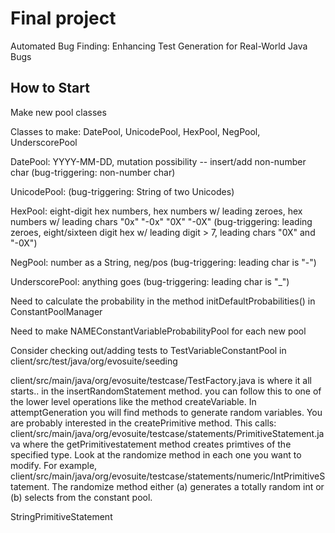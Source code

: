 # Final project
Automated Bug Finding: Enhancing Test Generation for Real-World Java Bugs

## How to Start
Make new pool classes

Classes to make: DatePool, UnicodePool, HexPool, NegPool, UnderscorePool

DatePool: YYYY-MM-DD, mutation possibility -- insert/add non-number char (bug-triggering: non-number char)

UnicodePool: (bug-triggering: String of two Unicodes)

HexPool: eight-digit hex numbers, hex numbers w/ leading zeroes, hex numbers w/ leading chars "0x" "-0x" "0X" "-0X" (bug-triggering: leading zeroes, eight/sixteen digit hex w/ leading digit > 7, leading chars "0X" and "-0X")

NegPool: number as a String, neg/pos (bug-triggering: leading char is "-")

UnderscorePool: anything goes (bug-triggering: leading char is "_")

Need to calculate the probability in the method initDefaultProbabilities() in ConstantPoolManager

Need to make NAMEConstantVariableProbabilityPool for each new pool

Consider checking out/adding tests to TestVariableConstantPool in client/src/test/java/org/evosuite/seeding

client/src/main/java/org/evosuite/testcase/TestFactory.java is where it all starts.. in the insertRandomStatement method.
you can follow this to one of the lower level operations like the method createVariable. In attemptGeneration you will find methods to generate random variables. You are probably interested in the createPrimitive method. This calls:
client/src/main/java/org/evosuite/testcase/statements/PrimitiveStatement.java where the getPrimitivestatement method creates primtives of the specified type. Look at the   randomize method in each one you want to modify. For example, client/src/main/java/org/evosuite/testcase/statements/numeric/IntPrimitiveStatement. The randomize method either (a) generates a totally random int or (b) selects from the constant pool. 

StringPrimitiveStatement
